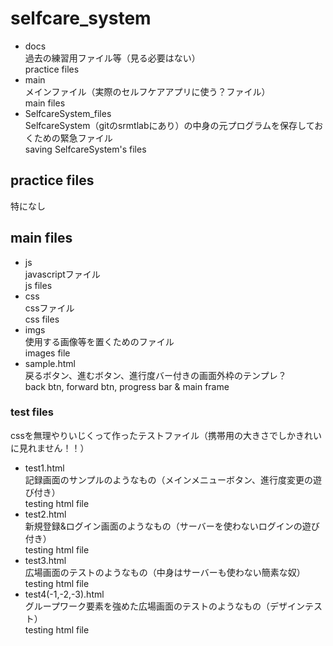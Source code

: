 # selfcare_system
- docs  
過去の練習用ファイル等（見る必要はない）  
practice files  
- main  
メインファイル（実際のセルフケアアプリに使う？ファイル）  
main files  
- SelfcareSystem_files  
SelfcareSystem（gitのsrmtlabにあり）の中身の元プログラムを保存しておくための緊急ファイル  
saving SelfcareSystem's files  
## practice files
特になし  
## main files
- js  
javascriptファイル  
js files  
- css  
cssファイル  
css files  
- imgs  
使用する画像等を置くためのファイル  
images file  
- sample.html  
戻るボタン、進むボタン、進行度バー付きの画面外枠のテンプレ？  
back btn, forward btn, progress bar & main frame  
### test files
cssを無理やりいじくって作ったテストファイル（携帯用の大きさでしかきれいに見れません！！）  
- test1.html  
記録画面のサンプルのようなもの（メインメニューボタン、進行度変更の遊び付き）  
testing html file  
- test2.html  
新規登録&ログイン画面のようなもの（サーバーを使わないログインの遊び付き）  
testing html file  
- test3.html  
広場画面のテストのようなもの（中身はサーバーも使わない簡素な奴）  
testing html file  
- test4(-1,-2,-3).html  
グループワーク要素を強めた広場画面のテストのようなもの（デザインテスト）  
testing html file
